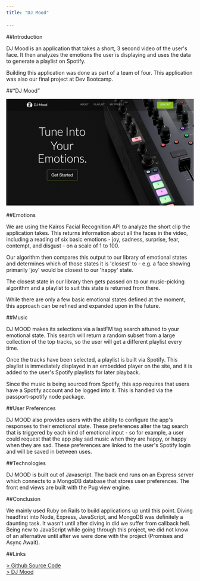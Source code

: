 ```yaml
---
title: "DJ Mood"

---
```


##Introduction

DJ Mood is an application that takes a short, 3 second video of the user's face. It then analyzes the emotions the user is displaying and uses the data to generate a playlist on Spotify. 

Building this application was done as part of a team of four. This application was also our final project at Dev Bootcamp.

##“DJ Mood”

![djmood](djmood.png)

##Emotions

We are using the Kairos Facial Recognition API to analyze the short clip the application takes. This returns information about all the faces in the video, including a reading of six basic emotions - joy, sadness, surprise, fear, contempt, and disgust - on a scale of 1 to 100.

Our algorithm then compares this output to our library of emotional states and determines which of those states it is 'closest' to - e.g. a face showing primarily 'joy' would be closest to our 'happy' state.

The closest state in our library then gets passed on to our music-picking algorithm and a playlist to suit this state is returned from there.

While there are only a few basic emotional states defined at the moment, this approach can be refined and expanded upon in the future.

##Music

DJ MOOD makes its selections via a lastFM tag search attuned to your emotional state. This search will return a random subset from a large collection of the top tracks, so the user will get a different playlist every time.

Once the tracks have been selected, a playlist is built via Spotify. This playlist is immediately displayed in an embedded player on the site, and it is added to the user's Spotify playlists for later playback.

Since the music is being sourced from Spotify, this app requires that users have a Spotify account and be logged into it. This is handled via the passport-spotify node package.

##User Preferences

DJ MOOD also provides users with the ability to configure the app's responses to their emotional state. These preferences alter the tag search that is triggered by each kind of emotional input - so for example, a user could request that the app play sad music when they are happy, or happy when they are sad. These preferences are linked to the user's Spotify login and will be saved in between uses.

##Technologies

DJ MOOD is built out of Javascript. The back end runs on an Express server which connects to a MongoDB database that stores user preferences. The front end views are built with the Pug view engine.

##Conclusion

We mainly used Ruby on Rails to build applications up until this point. Diving headfirst into Node, Express, JavaScript, and MongoDB was definitely a daunting task. It wasn't until after diving in did we suffer from callback hell. Being new to JavaScript while going through this project, we did not know of an alternative until after we were done with the project (Promises and Async Await). 

##Links

[> Github Source Code][1]  
[> DJ Mood][2]  

[1]: https://github.com/ThomasChang7/dj-mood
[2]: http://dj-mood.herokuapp.com/
